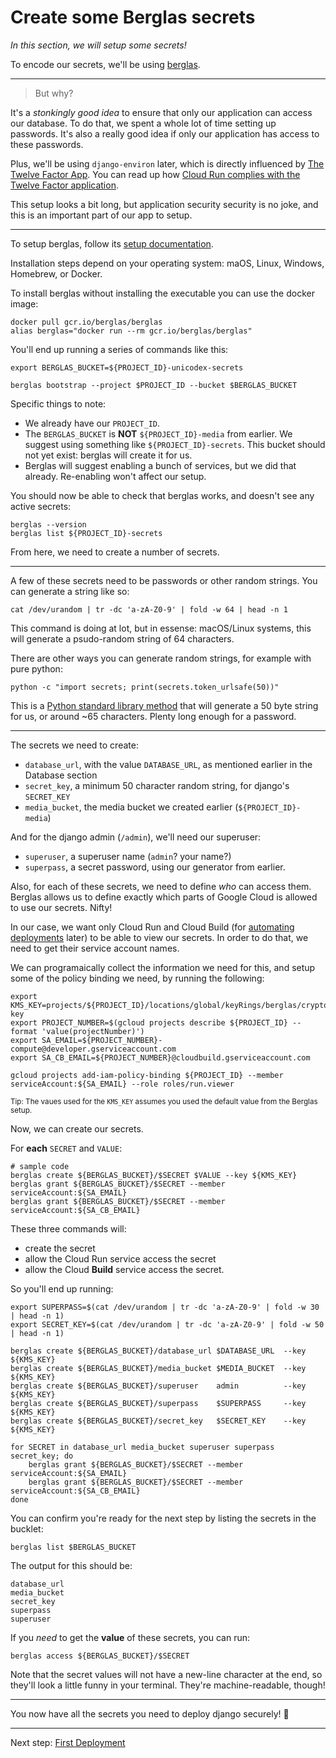# Create some Berglas secrets

*In this section, we will setup some secrets!*

To encode our secrets, we'll be using [berglas](https://github.com/GoogleCloudPlatform/berglas).

----

> But why? 

It's a *stonkingly good idea* to ensure that only our application can access our database. To do that, we spent a whole lot of time setting up passwords. It's also a really good idea if only our application has access to these passwords. 

Plus, we'll be using `django-environ` later, which is directly influenced by [The Twelve Factor App](https://12factor.net/). You can read up how [Cloud Run complies with the Twelve Factor application](https://cloud.google.com/blog/products/serverless/a-dozen-reasons-why-cloud-run-complies-with-the-twelve-factor-app-methodology).

This setup looks a bit long, but application security security is no joke, and this is an important part of our app to setup. 

---

To setup berglas, follow its [setup documentation](https://github.com/GoogleCloudPlatform/berglas#setup). 

Installation steps depend on your operating system: maOS, Linux, Windows, Homebrew, or Docker. 

To install berglas without installing the executable you can use the docker image: 

```shell
docker pull gcr.io/berglas/berglas
alias berglas="docker run --rm gcr.io/berglas/berglas"
```

You'll end up running a series of commands like this: 

```shell
export BERGLAS_BUCKET=${PROJECT_ID}-unicodex-secrets

berglas bootstrap --project $PROJECT_ID --bucket $BERGLAS_BUCKET
```

Specific things to note: 

* We already have our `PROJECT_ID`.
* The `BERGLAS_BUCKET` is **NOT** `${PROJECT_ID}-media` from earlier. We suggest using something like `${PROJECT_ID}-secrets`. This bucket should not yet exist: berglas will create it for us. 
* Berglas will suggest enabling a bunch of services, but we did that already. Re-enabling won't affect our setup. 

You should now be able to check that berglas works, and doesn't see any active secrets: 

```shell,exclude
berglas --version
berglas list ${PROJECT_ID}-secrets
```

From here, we need to create a number of secrets. 

---

A few of these secrets need to be passwords or other random strings. You can generate a string like so: 

```shell,exlucde
cat /dev/urandom | tr -dc 'a-zA-Z0-9' | fold -w 64 | head -n 1
```

This command is doing at lot, but in essense: macOS/Linux systems, this will generate a psudo-random string of 64 characters. 

There are other ways you can generate random strings, for example with pure python: 

```shell,exclude
python -c "import secrets; print(secrets.token_urlsafe(50))"
```

This is a [Python standard library method](https://docs.python.org/3/library/secrets.html#secrets.token_urlsafe) that will generate a 50 byte string for us, or around ~65 characters. Plenty long enough for a password.

---

The secrets we need to create: 

 * `database_url`, with the value `DATABASE_URL`, as mentioned earlier in the Database section
 * `secret_key`, a minimum 50 character random string, for django's `SECRET_KEY`
 * `media_bucket`, the media bucket we created earlier (`${PROJECT_ID}-media`)

And for the django admin (`/admin`), we'll need our superuser: 

 * `superuser`, a superuser name (`admin`? your name?)
 * `superpass`, a secret password, using our generator from earlier. 

 
Also, for each of these secrets, we need to define *who* can access them. Berglas allows us to define exactly which parts of Google Cloud is allowed to use our secrets. Nifty!

In our case, we want only Cloud Run and Cloud Build (for [automating deployments](60-ongoing-deployment.md) later) to be able to view our secrets. In order to do that, we need to get their service account names. 

We can programaically collect the information we need for this, and setup some of the policy binding we need, by running the following:

```shell
export KMS_KEY=projects/${PROJECT_ID}/locations/global/keyRings/berglas/cryptoKeys/berglas-key
export PROJECT_NUMBER=$(gcloud projects describe ${PROJECT_ID} --format 'value(projectNumber)')
export SA_EMAIL=${PROJECT_NUMBER}-compute@developer.gserviceaccount.com
export SA_CB_EMAIL=${PROJECT_NUMBER}@cloudbuild.gserviceaccount.com

gcloud projects add-iam-policy-binding ${PROJECT_ID} --member serviceAccount:${SA_EMAIL} --role roles/run.viewer
```

<small>Tip: The vaues used for the `KMS_KEY` assumes you used the default value from the Berglas setup.</small>

Now, we can create our secrets. 

For **each** `SECRET` and `VALUE`:

```shell,exclude
# sample code
berglas create ${BERGLAS_BUCKET}/$SECRET $VALUE --key ${KMS_KEY}
berglas grant ${BERGLAS_BUCKET}/$SECRET --member serviceAccount:${SA_EMAIL}
berglas grant ${BERGLAS_BUCKET}/$SECRET --member serviceAccount:${SA_CB_EMAIL}
```

These three commands will: 

 * create the secret
 * allow the Cloud Run service access the secret
 * allow the Cloud **Build** service access the secret. 

So you'll end up running: 

```shell
export SUPERPASS=$(cat /dev/urandom | tr -dc 'a-zA-Z0-9' | fold -w 30 | head -n 1)
export SECRET_KEY=$(cat /dev/urandom | tr -dc 'a-zA-Z0-9' | fold -w 50 | head -n 1)

berglas create ${BERGLAS_BUCKET}/database_url $DATABASE_URL  --key ${KMS_KEY}
berglas create ${BERGLAS_BUCKET}/media_bucket $MEDIA_BUCKET  --key ${KMS_KEY}
berglas create ${BERGLAS_BUCKET}/superuser    admin          --key ${KMS_KEY}
berglas create ${BERGLAS_BUCKET}/superpass    $SUPERPASS     --key ${KMS_KEY}
berglas create ${BERGLAS_BUCKET}/secret_key   $SECRET_KEY    --key ${KMS_KEY}

for SECRET in database_url media_bucket superuser superpass secret_key; do
	berglas grant ${BERGLAS_BUCKET}/$SECRET --member serviceAccount:${SA_EMAIL}
	berglas grant ${BERGLAS_BUCKET}/$SECRET --member serviceAccount:${SA_CB_EMAIL}
done

```

You can confirm you're ready for the next step by listing the secrets in the bucklet: 

```shell
berglas list $BERGLAS_BUCKET
```

The output for this should be: 

```exclude
database_url
media_bucket
secret_key
superpass
superuser
```
 
If you *need* to get the **value** of these secrets, you can run: 

```shell,exclude
berglas access ${BERGLAS_BUCKET}/$SECRET
```

Note that the secret values will not have a new-line character at the end, so they'll look a little funny in your terminal. They're machine-readable, though!

---

You now have all the secrets you need to deploy django securely! 🤫

---

Next step: [First Deployment](50-first-deployment.md)
